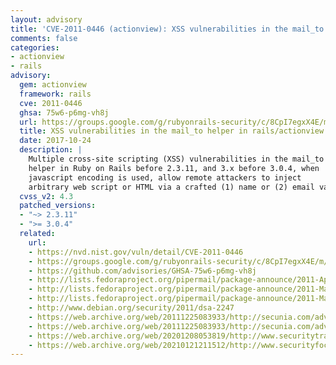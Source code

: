 ```yaml
---
layout: advisory
title: 'CVE-2011-0446 (actionview): XSS vulnerabilities in the mail_to helper in rails/actionview'
comments: false
categories:
- actionview
- rails
advisory:
  gem: actionview
  framework: rails
  cve: 2011-0446
  ghsa: 75w6-p6mg-vh8j
  url: https://groups.google.com/g/rubyonrails-security/c/8CpI7egxX4E/m/SmtqtyOKWzYJ
  title: XSS vulnerabilities in the mail_to helper in rails/actionview
  date: 2017-10-24
  description: |
    Multiple cross-site scripting (XSS) vulnerabilities in the mail_to
    helper in Ruby on Rails before 2.3.11, and 3.x before 3.0.4, when
    javascript encoding is used, allow remote attackers to inject
    arbitrary web script or HTML via a crafted (1) name or (2) email value.
  cvss_v2: 4.3
  patched_versions:
  - "~> 2.3.11"
  - ">= 3.0.4"
  related:
    url:
    - https://nvd.nist.gov/vuln/detail/CVE-2011-0446
    - https://groups.google.com/g/rubyonrails-security/c/8CpI7egxX4E/m/SmtqtyOKWzYJ
    - https://github.com/advisories/GHSA-75w6-p6mg-vh8j
    - http://lists.fedoraproject.org/pipermail/package-announce/2011-April/057650.html
    - http://lists.fedoraproject.org/pipermail/package-announce/2011-March/055074.html
    - http://lists.fedoraproject.org/pipermail/package-announce/2011-March/055088.html
    - http://www.debian.org/security/2011/dsa-2247
    - https://web.archive.org/web/20111225083933/http://secunia.com/advisories/43274
    - https://web.archive.org/web/20111225083933/http://secunia.com/advisories/43666
    - https://web.archive.org/web/20201208053819/http://www.securitytracker.com/id?1025064
    - https://web.archive.org/web/20210121211512/http://www.securityfocus.com/bid/46291
---
```

